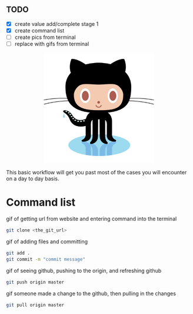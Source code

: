 ## TODO
* [x] create value add/complete stage 1
* [x] create command list
* [ ] create pics from terminal
* [ ] replace with gifs from terminal

<p align="center">
  <img src="../Img/original.png" width="300px"/>
</p>

This basic workflow will get you past most of the cases you will encounter on a day to day basis.


# Command list

gif of getting url from website and entering command into the terminal 

```sh
git clone <the_git_url>
```

gif of adding files and committing

```sh
git add .
git commit -m "commit message"
```

gif of seeing github, pushing to the origin, and refreshing github

```sh
git push origin master
```

gif someone made a change to the github, then pulling in the changes

```sh
git pull origin master
```

